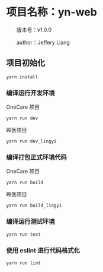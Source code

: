 # 项目名称：yn-web

&emsp;&emsp;版本号：v1.0.0

&emsp;&emsp;author：Jeffery Liang

## 项目初始化

```
yarn install
```

### 编译运行开发环境

OneCare 项目

```
yarn run dev
```

聆医项目

```
yarn run dev_lingyi
```

### 编译打包正式环境代码

OneCare 项目

```
yarn run build
```

聆医项目

```
yarn run build_lingyi
```

### 编译运行测试环境

```
yarn run test
```

### 使用 eslint 进行代码格式化

```
yarn run lint
```
